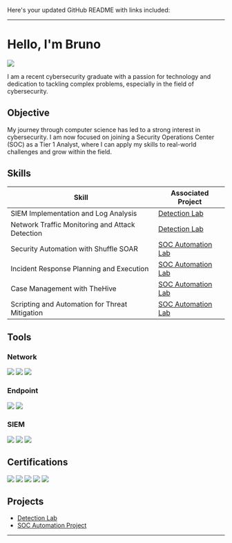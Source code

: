 Here's your updated GitHub README with links included:

---

# Hello, I'm Bruno
<a href="https://www.linkedin.com/in/bruno-moulheres/"><img src="https://img.shields.io/badge/-LinkedIn-0072b1?&style=for-the-badge&logo=linkedin&logoColor=white" /></a>

I am a recent cybersecurity graduate with a passion for technology and dedication to tackling complex problems, especially in the field of cybersecurity.

## Objective
My journey through computer science has led to a strong interest in cybersecurity. I am now focused on joining a Security Operations Center (SOC) as a Tier 1 Analyst, where I can apply my skills to real-world challenges and grow within the field.

## Skills

| Skill                                         | Associated Project               |
|-----------------------------------------------|----------------------------------|
| SIEM Implementation and Log Analysis          | [Detection Lab](https://github.com/YourProfile/DetectionLab)|
| Network Traffic Monitoring and Attack Detection | [Detection Lab](https://github.com/YourProfile/DetectionLab)|
| Security Automation with Shuffle SOAR         | [SOC Automation Lab](https://github.com/YourProfile/SOCAutomationLab)|
| Incident Response Planning and Execution      | [SOC Automation Lab](https://github.com/YourProfile/SOCAutomationLab)|
| Case Management with TheHive                  | [SOC Automation Lab](https://github.com/YourProfile/SOCAutomationLab)|
| Scripting and Automation for Threat Mitigation | [SOC Automation Lab](https://github.com/YourProfile/SOCAutomationLab)|

## Tools

### Network
<div>
    <img src="https://img.shields.io/badge/-Wireshark-1679A7?&style=for-the-badge&logo=Wireshark&logoColor=white" />
    <img src="https://img.shields.io/badge/-Suricata-EF3B2D?&style=for-the-badge&logo=Suricata&logoColor=white" />
    <img src="https://img.shields.io/badge/-Zeek-777BB4?&style=for-the-badge&logo=Zeek&logoColor=white" />
</div>

### Endpoint
<div>
    <img src="https://img.shields.io/badge/-Microsoft_Defender_for_Endpoint-00A4EF?&style=for-the-badge&logo=Microsoft&logoColor=white" />
    <img src="https://img.shields.io/badge/-Velociraptor-4B275F?&style=for-the-badge&logo=Velociraptor&logoColor=white" />
</div>

### SIEM
<div>
    <img src="https://img.shields.io/badge/-Microsoft_Sentinel-0078D4?&style=for-the-badge&logo=Microsoft&logoColor=white" />
    <img src="https://img.shields.io/badge/-Splunk-000000?&style=for-the-badge&logo=Splunk&logoColor=white" />
    <img src="https://img.shields.io/badge/-Elastic-005571?&style=for-the-badge&logo=Elastic&logoColor=white" />
</div>

## Certifications
<div>
    <a href="http://verify.comptia.org/"><img src="https://img.shields.io/badge/-Security%2B-FF0000?&style=for-the-badge&logo=CompTIA&logoColor=white" /></a>
    <a href="http://verify.comptia.org/"><img src="https://img.shields.io/badge/-Network%2B-007ACC?&style=for-the-badge&logo=CompTIA&logoColor=white" /></a>
    <a href="http://verify.comptia.org/"><img src="https://img.shields.io/badge/-A%2B-4D4D4D?&style=for-the-badge&logo=CompTIA&logoColor=white" /></a>
    <a href="https://www.coursera.org/account/accomplishments/professional-cert/3OFE5GHPRZ1F"><img src="https://img.shields.io/badge/-Google%20Cybersecurity-4285F4?&style=for-the-badge&logo=Google&logoColor=white" /></a>
    <a href="https://www.credly.com/earner/earned/badge/346dbc50-f5b1-4424-8400-f33ad4d2eb6c"><img src="https://img.shields.io/badge/-SC900-0078D4?&style=for-the-badge&logo=Microsoft&logoColor=white" /></a>
</div>

## Projects
- [Detection Lab](https://github.com/YourProfile/DetectionLab)
- [SOC Automation Project](https://github.com/YourProfile/SOCAutomationLab)

---
